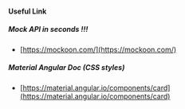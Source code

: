 #### Useful Link
##### Mock API in seconds !!!
- [https://mockoon.com/](https://mockoon.com/)

##### Material Angular Doc (CSS styles)
- [https://material.angular.io/components/card](https://material.angular.io/components/card)